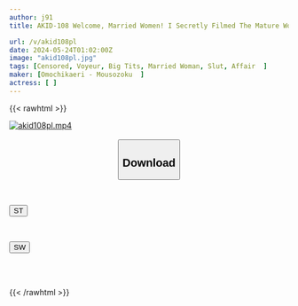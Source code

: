 ```yaml
---
author: j91
title: AKID-108 Welcome, Married Women! I Secretly Filmed The Mature Women Who Were Going Crazy In My Home. 16 Maki-san/G-cup/33 Years Old/A Female Editor-in-chief's Wife Who Commits Obscene Acts On An Innocent Part-time Worker Yumi-san/G-cup/34 Years Old/A Company Executive's Wife Who Turns A Docile Younger Man Into A Sex Slave

url: /v/akid108pl
date: 2024-05-24T01:02:00Z
image: "akid108pl.jpg"
tags: [Censored, Voyeur, Big Tits, Married Woman, Slut, Affair	]
maker: [Omochikaeri - Mousozoku  ]
actress: [ ]
---
```



{{< rawhtml >}}

<div class="video" data-videoid="D9byd8jvyOFkvYq">
    <a href="javascript:;">
        <img src="/v/akid108pl/akid108pl.jpg" width="WIDTH" height="HEIGHT" alt="akid108pl.mp4" loading="lazy">
    </a>
</div>

<script type="text/javascript" src="https://j91.asia/asset/on-demand-st.js"></script>

<br>
  <link rel="stylesheet" href="https://j91.asia/asset/bs5.css">
  
  <center>
  <button class="btn btn-primary" type="button" data-bs-toggle="collapse" data-bs-target=".multi-collapse" aria-expanded="false" aria-controls="multiCollapseExample1 multiCollapseExample2"><h2>Download</h2></button></center>
</p>
<div class="row">
  <div class="col">
    <div class="collapse multi-collapse" id="multiCollapseExample1">
      <div class="card card-body">
	      	      <br>
<div class="buttons">  
<p><a href="/v/akid108pl/st.html" target="_blank"><button class="btn-hover color-3"><i class="fa fa-download"></i> ST</button></a></p></div>
    </div>
  </div>
</div>
  <div class="col">
    <div class="collapse multi-collapse" id="multiCollapseExample2">
      <div class="card card-body">
	      <br>
<div class="buttons">
<p><a href="/v/akid108pl/sw.html" target="_blank"><button class="btn-hover color-2"><i class="fa fa-download"></i> SW</button></a></p></div>
<br><br>
      </div>
    </div>
  </div>
</div>

{{< /rawhtml >}}